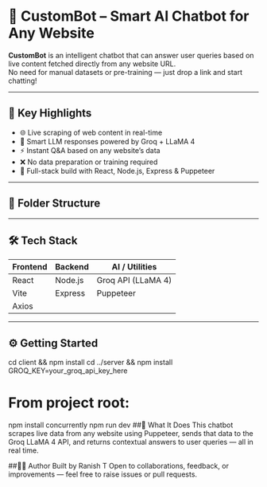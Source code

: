 # 🤖 CustomBot – Smart AI Chatbot for Any Website

**CustomBot** is an intelligent chatbot that can answer user queries based on live content fetched directly from any website URL.  
No need for manual datasets or pre-training — just drop a link and start chatting!

---

## 🚀 Key Highlights

- 🌐 Live scraping of web content in real-time  
- 🧠 Smart LLM responses powered by Groq + LLaMA 4  
- ⚡ Instant Q&A based on any website’s data  
- ❌ No data preparation or training required  
- 🧱 Full-stack build with React, Node.js, Express & Puppeteer

---

## 📁 Folder Structure


---

## 🛠️ Tech Stack

| Frontend  | Backend  | AI / Utilities         |
|-----------|----------|------------------------|
| React     | Node.js  | Groq API (LLaMA 4)     |
| Vite      | Express  | Puppeteer              |
| Axios     |          |                        |

---

## ⚙️ Getting Started
cd client && npm install
cd ../server && npm install
GROQ_KEY=your_groq_api_key_here
# From project root:
npm install concurrently
npm run dev
##🧠 What It Does
This chatbot scrapes live data from any website using Puppeteer, sends that data to the Groq LLaMA 4 API, and returns contextual answers to user queries — all in real time.

##👨‍💻 Author
Built by Ranish T
Open to collaborations, feedback, or improvements — feel free to raise issues or pull requests.
